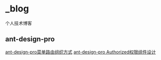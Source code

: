 # _blog
个人技术博客


## ant-design-pro

[ant-design-pro菜单路由组织方式](https://github.com/xiaoxiaoaobama/_blog/issues/1)
[ant-design-pro Authorized权限组件设计](https://github.com/xiaoxiaoaobama/_blog/issues/2)
